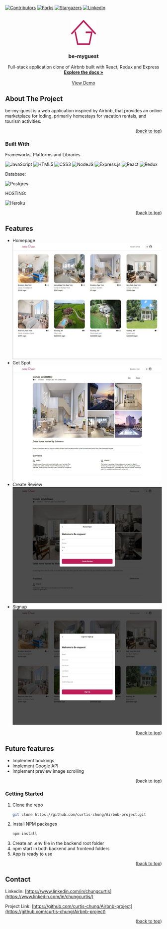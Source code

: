 <!-- Improved compatibility of back to top link: See: https://github.com/othneildrew/Best-README-Template/pull/73 -->
<a name="readme-top"></a>
<!--
*** Thanks for checking out the Best-README-Template. If you have a suggestion
*** that would make this better, please fork the repo and create a pull request
*** or simply open an issue with the tag "enhancement".
*** Don't forget to give the project a star!
*** Thanks again! Now go create something AMAZING! :D
-->



<!-- PROJECT SHIELDS -->
<!--
*** I'm using markdown "reference style" links for readability.
*** Reference links are enclosed in brackets [ ] instead of parentheses ( ).
*** See the bottom of this document for the declaration of the reference variables
*** for contributors-url, forks-url, etc. This is an optional, concise syntax you may use.
*** https://www.markdownguide.org/basic-syntax/#reference-style-links
-->
[![Contributors][contributors-shield]][contributors-url]
[![Forks][forks-shield]][forks-url]
[![Stargazers][stars-shield]][stars-url]
[![LinkedIn][linkedin-shield]][linkedin-url]



<!-- PROJECT LOGO -->
<br />
<div align="center">
  <a href="https://github.com/curtis-chung/Airbnb-project">
    <img src="./assets/logo.png" alt="Logo" width="80" height="80">
  </a>

<h3 align="center">be-myguest</h3>

  <p align="center">
    Full-stack application clone of Airbnb built with React, Redux and Express
    <br />
    <a href="https://github.com/curtis-chung/Airbnb-project"><strong>Explore the docs »</strong></a>
    <br />
    <br />
    <a href="https://github.com/curtis-chung/Airbnb-project">View Demo</a>
  </p>
</div>



<!-- ABOUT THE PROJECT -->
## About The Project

be-my-guest is a web application inspired by Airbnb, that provides an online marketplace for loding, primarily homestays for vacation rentals, and tourism activities.

<p align="right">(<a href="#readme-top">back to top</a>)</p>



### Built With

Frameworks, Platforms and Libraries

![JavaScript](https://img.shields.io/badge/javascript-%23323330.svg?style=for-the-badge&logo=javascript&logoColor=%23F7DF1E)
![HTML5](https://img.shields.io/badge/html5-%23E34F26.svg?style=for-the-badge&logo=html5&logoColor=white)
![CSS3](https://img.shields.io/badge/css3-%231572B6.svg?style=for-the-badge&logo=css3&logoColor=white)
![NodeJS](https://img.shields.io/badge/node.js-6DA55F?style=for-the-badge&logo=node.js&logoColor=white)
![Express.js](https://img.shields.io/badge/express.js-%23404d59.svg?style=for-the-badge&logo=express&logoColor=%2361DAFB)
![React](https://img.shields.io/badge/react-%2320232a.svg?style=for-the-badge&logo=react&logoColor=%2361DAFB)
![Redux](https://img.shields.io/badge/redux-%23593d88.svg?style=for-the-badge&logo=redux&logoColor=white)

Database:

![Postgres](https://img.shields.io/badge/postgres-%23316192.svg?style=for-the-badge&logo=postgresql&logoColor=white)

HOSTING:

![Heroku](https://img.shields.io/badge/heroku-%23430098.svg?style=for-the-badge&logo=heroku&logoColor=white)

<p align="right">(<a href="#readme-top">back to top</a>)</p>



## Features

- Homepage
![image](./assets/Homepage.JPG)
- Get Spot
![image](./assets/onespot.JPG)
- Create Review
![image](./assets/reviews.JPG)
- Signup
![image](./assets/signup.JPG)

<p align="right">(<a href="#readme-top">back to top</a>)</p>



<!-- USAGE EXAMPLES -->
## Future features

* Implement bookings
* Implement Google API
* Implement preview image scrolling

<p align="right">(<a href="#readme-top">back to top</a>)</p>



### Getting Started

1. Clone the repo
   ```sh
   git clone https://github.com/curtis-chung/Airbnb-project.git
   ```
2. Install NPM packages
   ```sh
   npm install
   ```
3. Create an .env file in the backend root folder
4. npm start in both backend and frontend folders
5. App is ready to use

<p align="right">(<a href="#readme-top">back to top</a>)</p>



<!-- CONTACT -->
## Contact

Linkedin: [https://www.linkedin.com/in/chungcurtis](https://www.linkedin.com/in/chungcurtis/)

Project Link: [https://github.com/curtis-chung/Airbnb-project](https://github.com/curtis-chung/Airbnb-project)

<p align="right">(<a href="#readme-top">back to top</a>)</p>



<!-- MARKDOWN LINKS & IMAGES -->
<!-- https://www.markdownguide.org/basic-syntax/#reference-style-links -->
[contributors-shield]: https://img.shields.io/github/contributors/curtis-chung/Airbnb-project.svg?style=for-the-badge
[contributors-url]: https://github.com/curtis-chung/Airbnb-project/graphs/contributors
[forks-shield]: https://img.shields.io/github/forks/curtis-chung/Airbnb-project.svg?style=for-the-badge
[forks-url]: https://github.com/curtis-chung/Airbnb-project/network/members
[stars-shield]: https://img.shields.io/github/stars/curtis-chung/Airbnb-project.svg?style=for-the-badge
[stars-url]: https://github.com/curtis-chung/Airbnb-project/stargazers
[issues-shield]: https://img.shields.io/github/issues/curtis-chung/Airbnb-project.svg?style=for-the-badge
[issues-url]: https://github.com/curtis-chung/Airbnb-project/issues
[license-shield]: https://img.shields.io/github/license/curtis-chung/Airbnb-project.svg?style=for-the-badge
[license-url]: https://github.com/curtis-chung/Airbnb-project/blob/master/LICENSE.txt
[linkedin-shield]: https://img.shields.io/badge/-LinkedIn-black.svg?style=for-the-badge&logo=linkedin&colorB=555
[linkedin-url]: https://linkedin.com/in/chungcurtis
[product-screenshot]: images/screenshot.png
[Next.js]: https://img.shields.io/badge/next.js-000000?style=for-the-badge&logo=nextdotjs&logoColor=white
[Next-url]: https://nextjs.org/
[React.js]: https://img.shields.io/badge/React-20232A?style=for-the-badge&logo=react&logoColor=61DAFB
[React-url]: https://reactjs.org/
[Vue.js]: https://img.shields.io/badge/Vue.js-35495E?style=for-the-badge&logo=vuedotjs&logoColor=4FC08D
[Vue-url]: https://vuejs.org/
[Angular.io]: https://img.shields.io/badge/Angular-DD0031?style=for-the-badge&logo=angular&logoColor=white
[Angular-url]: https://angular.io/
[Svelte.dev]: https://img.shields.io/badge/Svelte-4A4A55?style=for-the-badge&logo=svelte&logoColor=FF3E00
[Svelte-url]: https://svelte.dev/
[Laravel.com]: https://img.shields.io/badge/Laravel-FF2D20?style=for-the-badge&logo=laravel&logoColor=white
[Laravel-url]: https://laravel.com
[Bootstrap.com]: https://img.shields.io/badge/Bootstrap-563D7C?style=for-the-badge&logo=bootstrap&logoColor=white
[Bootstrap-url]: https://getbootstrap.com
[JQuery.com]: https://img.shields.io/badge/jQuery-0769AD?style=for-the-badge&logo=jquery&logoColor=white
[JQuery-url]: https://jquery.com
